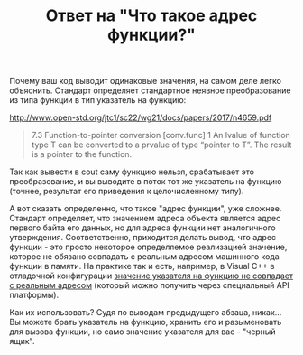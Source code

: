 ﻿---
title: "Ответ на \"Что такое адрес функции?\""
se.owner.user_id: 240512
se.owner.display_name: "MSDN.WhiteKnight"
se.owner.link: "https://ru.stackoverflow.com/users/240512/msdn-whiteknight"
se.answer_id: 1108241
se.question_id: 1107372
se.post_type: answer
se.is_accepted: True
---
<p>Почему ваш код выводит одинаковые значения, на самом деле легко объяснить. Стандарт определяет стандартное неявное преобразование из типа функции в тип указатель на функцию: </p>

<p><a href="http://www.open-std.org/jtc1/sc22/wg21/docs/papers/2017/n4659.pdf" rel="nofollow noreferrer">http://www.open-std.org/jtc1/sc22/wg21/docs/papers/2017/n4659.pdf</a></p>

<blockquote>
  <p>7.3 Function-to-pointer conversion [conv.func]
  1 An lvalue of function type T can be converted to a prvalue of type “pointer to T”. The result is a pointer to the function.</p>
</blockquote>

<p>Так как вывести в cout саму функцию нельзя, срабатывает это преобразование, и вы выводите в поток тот же указатель на функцию (точнее, результат его приведения к целочисленному типу). </p>

<p>А вот сказать определенно, что такое "адрес функции", уже сложнее. Стандарт определяет, что значением адреса объекта является адрес первого байта его данных, но для адреса функции нет аналогичного утверждения. Соответственно, приходится делать вывод, что адрес функции - это просто некоторое определяемое реализацией значение, которое не обязано совпадать с реальным адресом машинного кода функции в памяти. На практике так и есть, например, в Visual C++ в отладочной конфигурации <a href="https://ru.stackoverflow.com/questions/1005297/">значение указателя на функцию не совпадает с реальным адресом</a> (который можно получить через специальный API платформы).</p>

<p>Как их использовать? Судя по выводам предыдущего абзаца, никак... Вы можете брать указатель на функцию, хранить его и разыменовать для вызова функции, но само значение указателя для вас - "черный ящик".</p>
